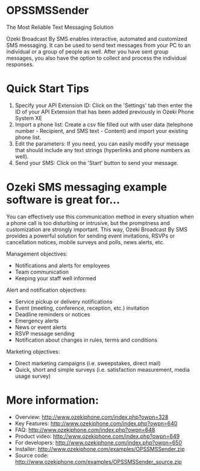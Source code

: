 OPSSMSSender
============

The Most Reliable Text Messaging Solution

Ozeki Broadcast By SMS enables interactive, automated and customized SMS messaging. It can be used to send text messages from your PC to an individual or a group of people as well. After you have sent group messages, you also have the option to collect and process the individual responses.

Quick Start Tips
============

1. Specify your API Extension ID: Click on the 'Settings' tab then enter the ID of your API Extension that has been added previously in Ozeki Phone System XE
2. Import a phone list: Create a csv file filled out with user data (telephone number - Recipient, and SMS text - Content) and import your existing phone list.
3. Edit the parameters: If you need, you can easily modify your message that should include any text strings (hyperlinks and phone numbers as well).
4. Send your SMS: Click on the 'Start' button to send your message.

Ozeki SMS messaging example software is great for...
============
You can effectively use this communication method in every situation when a phone call is too disturbing or intrusive, but the promptness and customization are strongly important. This way, Ozeki Broadcast By SMS provides a powerful solution for sending event invitations, RSVPs or cancellation notices, mobile surveys and polls, news alerts, etc.

Management objectives:
- Notifications and alerts for employees
- Team communication
- Keeping your staff well informed

Alert and notification objectives:
- Service pickup or delivery notifications
- Event (meeting, conference, reception, etc.) invitation
- Deadline reminders or notices
- Emergency alerts
- News or event alerts
- RSVP message sending
- Notification about changes in rules, terms and conditions

Marketing objectives:
- Direct marketing campaigns (i.e. sweepstakes, direct mail)
- Quick, short and simple surveys (i.e. satisfaction measurement, media usage survey)

More information:
============
- Overview: http://www.ozekiphone.com/index.php?owpn=328
- Key Features: http://www.ozekiphone.com/index.php?owpn=640
- FAQ: http://www.ozekiphone.com/index.php?owpn=648
- Product video: http://www.ozekiphone.com/index.php?owpn=649
- For developers: http://www.ozekiphone.com/index.php?owpn=650
- Installer: http://www.ozekiphone.com/examples/OPSSMSSender.zip
- Source code: http://www.ozekiphone.com/examples/OPSSMSSender_source.zip
